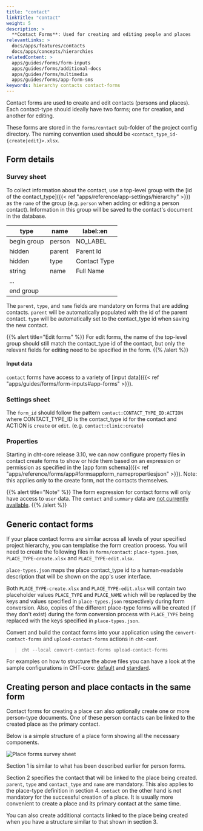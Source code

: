 ```yaml
---
title: "contact"
linkTitle: "contact"
weight: 5
description: >
  **Contact Forms**: Used for creating and editing people and places
relevantLinks: >
  docs/apps/features/contacts
  docs/apps/concepts/hierarchies
relatedContent: >
  apps/guides/forms/form-inputs
  apps/guides/forms/additional-docs
  apps/guides/forms/multimedia
  apps/guides/forms/app-form-sms
keywords: hierarchy contacts contact-forms
---
```


Contact forms are used to create and edit contacts (persons and places). Each contact-type should ideally have two forms; one for creation, and another for editing.

These forms are stored in the `forms/contact` sub-folder of the project config directory. The naming convention used should be `<contact_type_id-{create|edit}>.xlsx`.

## Form details

### Survey sheet

To collect information about the contact, use a top-level group with the [id of the contact_type]({{< ref "apps/reference/app-settings/hierarchy" >}}) as the `name` of the group (e.g. `person` when adding or editing a person contact). Information in this group will be saved to the contact's document in the database.

| type        | name   | label::en    |
|-------------|--------|--------------|
| begin group | person | NO_LABEL     |
| hidden      | parent | Parent Id    |
| hidden      | type   | Contact Type |
| string      | name   | Full Name    |
| ...         |        |              |
| end group   |        |              |

The `parent`, `type`, and `name` fields are mandatory on forms that are adding contacts. `parent` will be automatically populated with the id of the parent contact. `type` will be automatically set to the contact_type id when saving the new contact. 

{{% alert title="Edit forms" %}}
For edit forms, the name of the top-level group should still match the contact_type id of the contact, but only the relevant fields for editing need to be specified in the form.
{{% /alert %}}

#### Input data

`contact` forms have access to a variety of [input data]({{< ref "apps/guides/forms/form-inputs#app-forms" >}}).

### Settings sheet

The `form_id` should follow the pattern `contact:CONTACT_TYPE_ID:ACTION` where CONTACT_TYPE_ID is the contact_type id for the contact and ACTION is `create` or `edit`. (e.g. `contact:clinic:create`)

### Properties

Starting in cht-core release 3.10, we can now configure property files in contact create forms to show or hide them based on an expression or permission as specified in the [app form schema]({{< ref "apps/reference/forms/app#formsappform_namepropertiesjson" >}}). Note: this applies only to the create form, not the contacts themselves.

{{% alert title="Note" %}}
The form expression for contact forms will only have access to `user` data. The `contact` and `summary` data are [not currently available](https://github.com/medic/cht-core/issues/6612). 
{{% /alert %}}

## Generic contact forms

If your place contact forms are similar across all levels of your specified project hierarchy, you can templatise the form creation process. You will need to create the following files in `forms/contact`: `place-types.json`, `PLACE_TYPE-create.xlsx` and `PLACE_TYPE-edit.xlsx`.

`place-types.json` maps the place contact_type id to a human-readable description that will be shown on the app's user interface.

Both `PLACE_TYPE-create.xlsx` and `PLACE_TYPE-edit.xlsx` will contain two placeholder values `PLACE_TYPE` and `PLACE_NAME` which will be replaced by the keys and values specified in `place-types.json` respectively during form conversion. Also, copies of the different place-type forms will be created (if they don't exist) during the form conversion process with `PLACE_TYPE` being replaced with the keys specified in `place-types.json`.

Convert and build the contact forms into your application using the `convert-contact-forms` and `upload-contact-forms` actions in `cht-conf`.

> `cht --local convert-contact-forms upload-contact-forms`

For examples on how to structure the above files you can have a look at the sample configurations in CHT-core: [default](https://github.com/medic/cht-core/tree/master/config/default/forms/contact) and [standard](https://github.com/medic/cht-core/tree/master/config/standard/forms/contact).

## Creating person and place contacts in the same form

Contact forms for creating a place can also optionally create one or more person-type documents. One of these person contacts can be linked to the created place as the primary contact.

Below is a simple structure of a place form showing all the necessary components.

![Place forms survey sheet](place-contact-form-survey.png)

Section 1 is similar to what has been described earlier for person forms.

Section 2 specifies the contact that will be linked to the place being created. `parent`, `type` and `contact_type` and `name` are mandatory. This also applies to the place-type definition in section 4. `contact` on the other hand is not mandatory for the successful creation of a place. It is usually more convenient to create a place and its primary contact at the same time.

You can also create additional contacts linked to the place being created when you have a structure similar to that shown in section 3.
